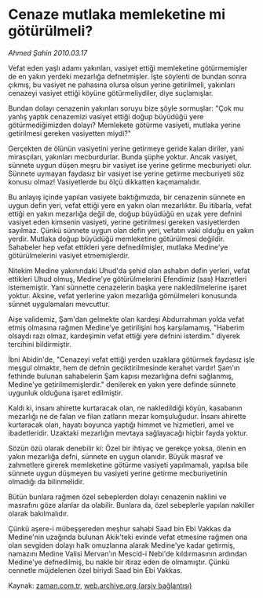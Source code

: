 # Cenaze mutlaka memleketine mi götürülmeli?

*Ahmed Şahin 2010.03.17*

<tr><td class="metin" colspan="2" style="padding-top: 20px; padding-left: 5px; ">Vefat eden yaşlı adamı yakınları, vasiyet ettiği memleketine götürmemişler de en yakın yerdeki mezarlığa defnetmişler. İşte söylenti de bundan sonra çıkmış, bu vasiyet ne pahasına olursa olsun yerine getirilmeli, yakınları cenazeyi vasiyet ettiği köyüne götürmeliydiler, diye suçlamışlar.</td></tr><tr><td class="metin" colspan="2" style="padding-top: 20px; padding-left: 5px; "><p>Bundan dolayı cenazenin yakınları soruyu bize şöyle sormuşlar: "Çok mu yanlış yaptık cenazemizi vasiyet ettiği doğup büyüdüğü yere götürmediğimizden dolayı? Memlekete götürme vasiyeti, mutlaka yerine getirilmesi gereken vasiyetten miydi?"
<p>Gerçekten de ölünün vasiyetini yerine getirmeye geride kalan diriler, yani mirasçıları, yakınları mecburdurlar. Bunda şüphe yoktur. Ancak vasiyet, sünnete uygun düşen meşru bir vasiyet ise yerine getirme mecburiyeti olur. Sünnete uymayan faydasız bir vasiyet ise yerine getirme mecburiyeti söz konusu olmaz! Vasiyetlerde bu ölçü dikkatten kaçmamalıdır.
<p>Bu anlayış içinde yapılan vasiyete baktığımızda, bir cenazenin sünnete en uygun defin yeri, vefat ettiği yere en yakın olan mezarlıktır. Bu itibarla, vefat ettiği en yakın mezarlığa değil de, doğup büyüdüğü en uzak yere defnini vasiyet eden kimsenin vasiyeti, yerine getirilmesi gereken vasiyetlerden sayılmaz. Çünkü sünnete uygun olan defin yeri, vefatın vaki olduğu en yakın yerdir. Mutlaka doğup büyüdüğü memleketine götürülmesi değildir. Sahabeler hep vefat ettikleri yere defnedilmişler, mutlaka Medine'ye götürülmelerini vasiyet etmemişlerdir. 
<p>Nitekim Medine yakınındaki Uhud'da şehid olan ashabın defin yerleri, vefat ettikleri Uhud olmuş, Medine'ye götürülmelerini Efendimiz (sas) Hazretleri istememiştir. Yani sünnette cenazelerin başka yere nakledilmelerine işaret yoktur. Aksine, vefat yerlerine yakın mezarlığa gömülmeleri konusunda sünnet uygulamaları mevcuttur. 
<p>Aişe validemiz, Şam'dan gelmekte olan kardeşi Abdurrahman yolda vefat etmiş olmasına rağmen Medine'ye getirilişini hoş karşılamamış, "Haberim olsaydı razı olmaz, kardeşimin vefat ettiği yere defnini isterdim." diyerek tercihini bildirmiştir.
<p>İbni Abidin'de, "Cenazeyi vefat ettiği yerden uzaklara götürmek faydasız işle meşgul olmaktır, hem de defnin geciktirilmesinde kerahet vardır! Şam'ın fethinde bulunan sahabelerin Şam kapısı mezarlığına defni sağlanmış, Medine'ye getirilmemişlerdir." denilerek en yakın yere definde sünnete uygunluk olduğuna işaret edilmiştir.
<p>Kaldı ki, insanı ahirette kurtaracak olan, ne nakledildiği köyün, kasabanın mezarlığı ne de falan ve filan zatların mezar komşuluğudur. İnsanı ahirette kurtaracak olan, hayatı boyunca yaptığı himmet ve hizmetleri, amel ve ibadetleridir. Uzaktaki mezarlığın mevtaya sağlayacağı hiçbir fayda yoktur.
<p>Sözün özü olarak denebilir ki: Özel bir ihtiyaç ve gerekçe yoksa, ölenin en yakın mezarlığa defni, sünnete en uygun olanıdır. Büyük masraf ve zahmetlere girerek memleketine götürme vasiyeti yapılmamalı, yapılsa bile sünnete uygun düşmeyen bu vasiyeti yerine getirme mecburiyetinin olmadığı da bilinmelidir. 
<p>Bütün bunlara rağmen özel sebeplerden dolayı cenazenin naklini ve masrafını göze alanlar da olabilir. Bunlara da, özel sebeplerle yapılan nakiller olarak bakılmalıdır.
<p>Çünkü aşere-i mübeşşereden meşhur sahabi Saad bin Ebi Vakkas da Medine'nin uzağında bulunan Akik'teki evinde vefat etmesine rağmen ona olan sevgiden dolayı halk omuzlarına alarak Medine'ye kadar getirmiş, namazını Medine Valisi Mervan'ın Mescid-i Nebi'de kıldırmasının ardından Medine'ye defnedilmiş, bu nakle bir itiraz eden de olmamıştır. Çünkü cennetle müjdelenen özel biriydi Saad bin Ebi Vakkas. <br/></p></p></p></p></p></p></p></p></p></p></td></tr>

Kaynak: [zaman.com.tr](http://zaman.com.tr/yazar.do?yazino=962552), [web.archive.org (arşiv bağlantısı)](http://web.archive.org/web/20100328075511/http://www.zaman.com.tr:80/yazar.do?yazino=962552)
